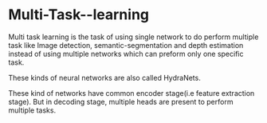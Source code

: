 # Multi-Task--learning

Multi task learning is the task of using single network to do perform multiple task like Image detection, semantic-segmentation and depth estimation instead of using multiple networks which can preform only one specific task.

These kinds of neural networks are also called HydraNets.

These kind of networks have common encoder stage(i.e feature extraction stage). But in decoding stage, multiple heads are present to perform multiple tasks.
